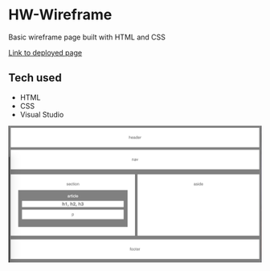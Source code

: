 # HW-Wireframe
Basic wireframe page built with HTML and CSS

[Link to deployed page](https://reekamaharaj.github.io/HW-Wireframe/)

## Tech used
- HTML
- CSS
- Visual Studio

![](wireframe.png)



